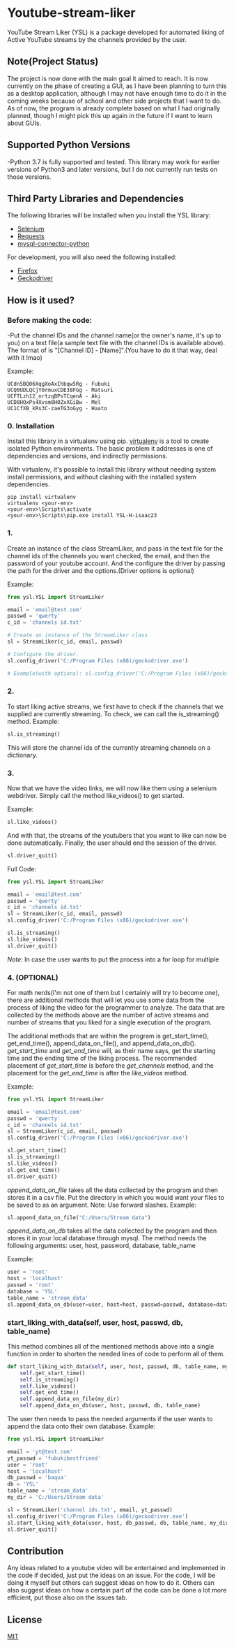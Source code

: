 # Youtube-stream-liker

YouTube Stream Liker (YSL) is a package developed for automated liking of Active YouTube streams by the channels provided by the user.

## Note(Project Status)
The project is now done with the main goal it aimed to reach.
It is now currently on the phase of creating a GUI, as I have been planning to turn this as a desktop application, although I may not have enough time to do it in the coming weeks because of school and other side projects that I want to do. As of now, the program is already complete based on what I had originally planned, though I might pick this up again in the future if I want to learn about GUIs.

## Supported Python Versions
-Python 3.7 is fully supported and tested. This library may work for earlier versions of Python3 and later versions, but I do not currently run tests on those versions.

## Third Party Libraries and Dependencies

The following libraries will be installed when you install the YSL library:
* [Selenium](https://selenium-python.readthedocs.io/)
* [Requests](https://requests.readthedocs.io/en/master/)
* [mysql-connector-python](https://dev.mysql.com/doc/connector-python/en/)

For development, you will also need the following installed:
* [Firefox](https://www.mozilla.org/en-US/firefox/new/)
* [Geckodriver](https://github.com/mozilla/geckodriver/releases)

## How is it used?

### Before making the code:
-Put the channel IDs and the channel name(or the owner's name, it's up to you) on a text file(a sample text file with the channel IDs is available above). The format of is "[Channel ID] - [Name]".(You have to do it that way, deal with it lmao)

Example:
```
UCdn5BQ06XqgXoAxIhbqw5Rg - Fubuki
UCQ0UDLQCjY0rmuxCDE38FGg - Matsuri
UCFTLzh12_nrtzqBPsTCqenA - Aki
UCD8HOxPs4Xvsm8H0ZxXGiBw - Mel
UC1CfXB_kRs3C-zaeTG3oGyg - Haato
```
### 0. Installation
Install this library in a virtualenv using pip. [virtualenv](https://virtualenv.pypa.io/en/latest/) is a tool to create isolated Python environments. The basic problem it addresses is one of dependencies and versions, and indirectly permissions.

With virtualenv, it's possible to install this library without needing system install permissions, and without clashing with the installed system dependencies.
```
pip install virtualenv
virtualenv <your-env>
<your-env>\Scripts\activate
<your-env>\Scripts\pip.exe install YSL-H-isaac23
```

### 1. 
Create an instance of the class StreamLiker, and pass in the text file for the channel ids of the channels you want checked, the email, and then the password of your youtube account.
And the configure the driver by passing the path for the driver and the options.(Driver options is optional)

Example:
``` python
from ysl.YSL import StreamLiker

email = 'email@test.com'
passwd = 'qwerty'
c_id = 'channels id.txt'

# Create an instance of the StreamLiker class 
sl = StreamLiker(c_id, email, passwd)

# Configure the driver.
sl.config_driver('C:/Program Files (x86)/geckodriver.exe')

# Example(with options): sl.config_driver('C:/Program Files (x86)/geckodriver.exe', ['--headless'])
```

### 2.
To start liking active streams, we first have to check if the channels that we supplied are currently streaming. To check, we can call the is_streaming() method.
Example:
``` python
sl.is_streaming()
```
This will store the channel ids of the currently streaming channels on a dictionary.

### 3.
Now that we have the video links, we will now like them using a selenium webdriver. Simply call the method like_videos() to get started.

Example:
``` python
sl.like_videos()
```

And with that, the streams of the youtubers that you want to like can now be done automatically. 
Finally, the user should end the session of the driver.
``` python
sl.driver_quit()
```

Full Code:
```python
from ysl.YSL import StreamLiker

email = 'email@test.com'
passwd = 'qwerty'
c_id = 'channels id.txt'
sl = StreamLiker(c_id, email, passwd)
sl.config_driver('C:/Program Files (x86)/geckodriver.exe')

sl.is_streaming()
sl.like_videos()
sl.driver_quit()
```
*Note*: In case the user wants to put the process into a for loop for multiple

### 4. (OPTIONAL)
For math nerds(I'm not one of them but I certainly will try to become one), there are additional methods that will let you use some data from the process of liking the video for the programmer to analyze.
The data that are collected by the methods above are the number of active streams and number of streams that you liked for a single execution of the program.

The additional methods that are within the program is get_start_time(),  get_end_time(), append_data_on_file(), and append_data_on_db().
*get_start_time* and *get_end_time* will, as their name says, get the starting time and the ending time of the liking process. The recommended placement of *get_start_time* is before the *get_channels* method, and the placement for the *get_end_time* is after the *like_videos* method.

Example:
```python
from ysl.YSL import StreamLiker

email = 'email@test.com'
passwd = 'qwerty'
c_id = 'channels id.txt'
sl = StreamLiker(c_id, email, passwd)
sl.config_driver('C:/Program Files (x86)/geckodriver.exe')

sl.get_start_time()
sl.is_streaming()
sl.like_videos()
sl.get_end_time()
sl.driver_quit()
```

*append_data_on_file* takes all the data collected by the program and then stores it in a csv file. 
Put the directory in which you would want your files to be saved to as an argument.
Note: Use forward slashes.
Example:
``` python
sl.append_data_on_file("C:/Users/Stream data")
```

*append_data_on_db* takes all the data collected by the program and then stores it in your local database through mysql.
The method needs the following arguments: user, host, password, database, table_name

Example:
``` python
user = 'root'
host = 'localhost'
passwd = 'root'
database = 'YSL'
table_name = 'stream_data'
sl.append_data_on_db(user=user, host=host, passwd=passwd, database=database, table_name=table_name)
```

### start_liking_with_data(self, user, host, passwd, db, table_name)
This method combines all of the mentioned methods above into a single function in order to shorten the needed lines of code to perform all of them.
```python
def start_liking_with_data(self, user, host, passwd, db, table_name, my_dir):
    self.get_start_time()
    self.is_streaming()
    self.like_videos()
    self.get_end_time()
    self.append_data_on_file(my_dir)
    self.append_data_on_db(user, host, passwd, db, table_name)
```
The user then needs to pass the needed arguments if the user wants to append the data onto their own database.
Example:
```python
from ysl.YSL import StreamLiker

email = 'yt@test.com'
yt_passwd = 'fubukibestfriend'
user = 'root'
host = 'localhost'
db_passwd = 'baqua'
db = 'YSL'
table_name = 'stream_data'
my_dir = 'C:/Users/Stream data'

sl = StreamLiker('channel ids.txt', email, yt_passwd)
sl.config_driver('C:/Program Files (x86)/geckodriver.exe')
sl.start_liking_with_data(user, host, db_passwd, db, table_name, my_dir)
sl.driver_quit()
```

## Contribution

Any ideas related to a youtube video will be entertained and implemented in the code if decided, just put the ideas on an issue. For the code, I will be doing it myself but others can suggest ideas on how to do it.
Others can also suggest ideas on how a certain part of the code can be done a lot more efficient, put those also on the issues tab.

## License

[MIT](https://choosealicense.com/licenses/mit/)

